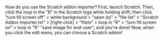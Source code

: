 How do you use the Scratch addon importer? First, launch Scratch. Then, click the loop in the "R" in the Scratch logo while holding shift; then click "turn fill screen off" > white background > "open (o)" > "file list" > "Scratch Addon Importer.txt" > [right-click] > "fileIn" > loop in "R" > "turn fill screen on" > loop in "R" "save image for end-user", and you're done! Now, when you click the edit menu, you can choose a Scratch addon!
